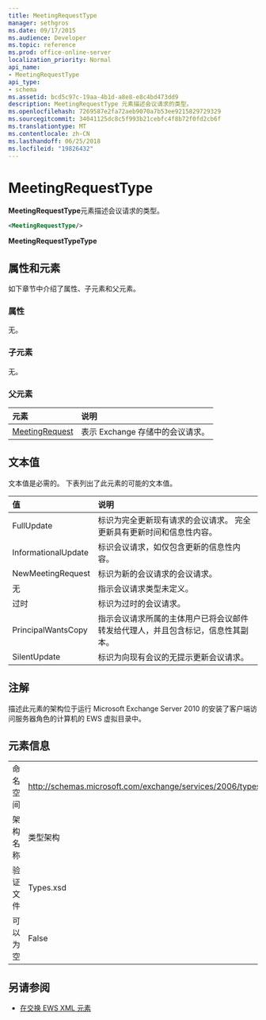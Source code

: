 ```yaml
---
title: MeetingRequestType
manager: sethgros
ms.date: 09/17/2015
ms.audience: Developer
ms.topic: reference
ms.prod: office-online-server
localization_priority: Normal
api_name:
- MeetingRequestType
api_type:
- schema
ms.assetid: bcd5c97c-19aa-4b1d-a8e8-e8c4bd473dd9
description: MeetingRequestType 元素描述会议请求的类型。
ms.openlocfilehash: 7269587e2fa72aeb9070a7b53ee9215829729329
ms.sourcegitcommit: 34041125dc8c5f993b21cebfc4f8b72f0fd2cb6f
ms.translationtype: MT
ms.contentlocale: zh-CN
ms.lasthandoff: 06/25/2018
ms.locfileid: "19826432"
---
```

# <a name="meetingrequesttype"></a>MeetingRequestType

**MeetingRequestType**元素描述会议请求的类型。 
  
```xml
<MeetingRequestType/>
```

 **MeetingRequestTypeType**
## <a name="attributes-and-elements"></a>属性和元素

如下章节中介绍了属性、子元素和父元素。
  
### <a name="attributes"></a>属性

无。
  
### <a name="child-elements"></a>子元素

无。
  
### <a name="parent-elements"></a>父元素

|**元素**|**说明**|
|:-----|:-----|
|[MeetingRequest](meetingrequest.md) <br/> |表示 Exchange 存储中的会议请求。  <br/> |
   
## <a name="text-value"></a>文本值

文本值是必需的。 下表列出了此元素的可能的文本值。
  
|**值**|**说明**|
|:-----|:-----|
|FullUpdate  <br/> |标识为完全更新现有请求的会议请求。 完全更新具有更新时间和信息性内容。  <br/> |
|InformationalUpdate  <br/> |标识会议请求，如仅包含更新的信息性内容。  <br/> |
|NewMeetingRequest  <br/> |标识为新的会议请求的会议请求。  <br/> |
|无  <br/> |指示会议请求类型未定义。  <br/> |
|过时  <br/> |标识为过时的会议请求。  <br/> |
|PrincipalWantsCopy  <br/> |指示会议请求所属的主体用户已将会议邮件转发给代理人，并且包含标记，信息性其副本。  <br/> |
|SilentUpdate  <br/> |标识为向现有会议的无提示更新会议请求。  <br/> |
   
## <a name="remarks"></a>注解

描述此元素的架构位于运行 Microsoft Exchange Server 2010 的安装了客户端访问服务器角色的计算机的 EWS 虚拟目录中。
  
## <a name="element-information"></a>元素信息

|||
|:-----|:-----|
|命名空间  <br/> |http://schemas.microsoft.com/exchange/services/2006/types  <br/> |
|架构名称  <br/> |类型架构  <br/> |
|验证文件  <br/> |Types.xsd  <br/> |
|可以为空  <br/> |False  <br/> |
   
## <a name="see-also"></a>另请参阅



- [在交换 EWS XML 元素](ews-xml-elements-in-exchange.md)

